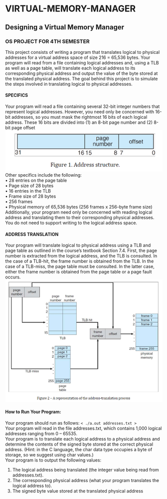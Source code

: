 # VIRTUAL-MEMORY-MANAGER
  
## Designing a Virtual Memory Manager  
### OS PROJECT FOR 4TH SEMESTER  
This project consists of writing a program that translates logical to physical addresses for a virtual address space of size 216 = 65,536 bytes. Your program will read from a file containing logical addresses and, using a TLB as well as a page table, will translate each logical address to its corresponding physical address and output the value of the byte stored at the translated physical address. The goal behind this project is to simulate the steps involved in translating logical to physical addresses.   
#### SPECIFICS  
Your program will read a file containing several 32-bit integer numbers that represent logical addresses. However, you need only be concerned with 16-bit addresses, so you must mask the rightmost 16 bits of each logical address. These 16 bits are divided into (1) an 8-bit page number and (2) 8-bit page offset  
![](images/FIG%201.PNG)  
Other specifics include the following:  
•  28 entries on the page table   
•  Page size of 28 bytes   
•  16 entries in the TLB   
•  Frame size of 28 bytes   
•  256 frames   
•  Physical memory of 65,536 bytes (256 frames x 256-byte frame size)   
Additionally, your program need only be concerned with reading logical address and translating them to their corresponding physical addresses. You do not need to support writing to the logical address space.  
#### ADDRESS TRANSLATION  
Your program will translate logical to physical address using a TLB and page table as outlined in the course’s textbook Section 7.4. First, the page number is extracted from the logical address, and the TLB is consulted. In the case of a TLB-hit, the frame number is obtained from the TLB. In the case of a TLB-miss, the page table must be consulted. In the latter case, either the frame number is obtained from the page table or a page fault occurs.   
![](images/FIG%202.PNG) 

#### How to Run Your Program:
Your program should run as follows: `< ./a.out addresses.txt >`   
Your program will read in the file addresses.txt, which contains 1,000 logical addresses ranging from 0 – 65535.  
Your program is to translate each logical address to a physical address and determine the contents of the signed byte stored at the correct physical address. (Hint: in the C language, the char data type occupies a byte of storage, so we suggest using char values.)   
Your program is to output the following values:   
1.  The logical address being translated (the integer value being read from addresses.txt).   
2.  The corresponding physical address (what your program translates the logical address to).   
3.  The signed byte value stored at the translated physical address
